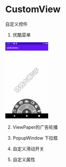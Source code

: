 # CustomView
自定义控件

1. 优酷菜单

 ![gif](https://github.com/KeithyYu/CustomView/blob/main/01youkumenu/libs/youkumenu.gif)

2. ViewPaper的广告轮播

3. PopupWindow 下拉框

4. 自定义滑动开关

5. 自定义属性
